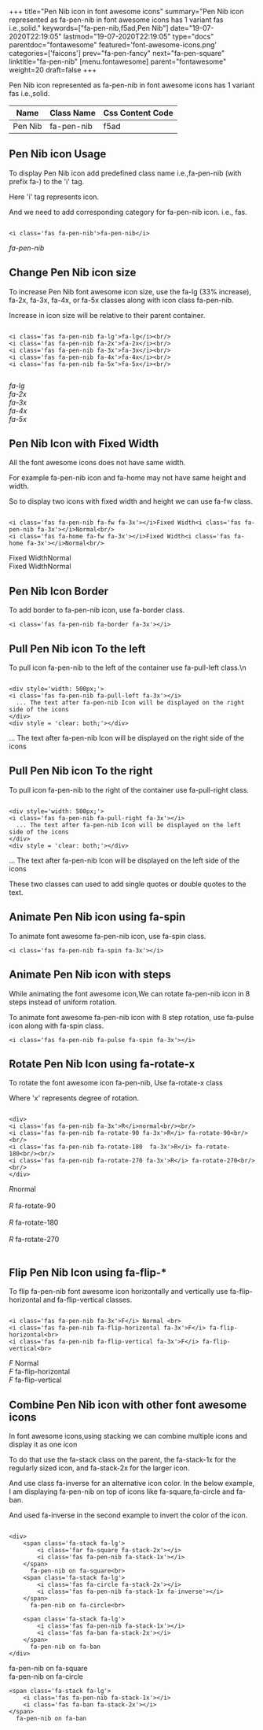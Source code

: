+++
title="Pen Nib icon in font awesome icons"
summary="Pen Nib icon represented as fa-pen-nib in font awesome icons has 1 variant fas i.e.,solid."
keywords=["fa-pen-nib,f5ad,Pen Nib"]
date="19-07-2020T22:19:05"
lastmod="19-07-2020T22:19:05"
type="docs"
parentdoc="fontawesome"
featured='font-awesome-icons.png'
categories=['faicons']
prev="fa-pen-fancy"
next="fa-pen-square"
linktitle="fa-pen-nib"
[menu.fontawesome]
parent="fontawesome"
weight=20
draft=false
+++


Pen Nib icon represented as fa-pen-nib in font awesome icons has 1 variant fas i.e.,solid.

<div class='table-responsive'><table class='table'><thead><tr><th>Name</th><th>Class Name</th><th>Css Content Code</th></tr></thead><tbody><tr><td>Pen Nib</td><td>fa-pen-nib</td><td>f5ad</td></tr></tbody></table></div>



## Pen Nib icon Usage

To display Pen Nib icon add predefined class name i.e.,fa-pen-nib (with prefix fa-) to the 'i' tag.

Here 'i' tag represents icon.

And we need to add corresponding category for fa-pen-nib icon. i.e., fas.


```

<i class='fas fa-pen-nib'>fa-pen-nib</i>
```

<i class='fas fa-pen-nib'>fa-pen-nib</i>




## Change Pen Nib icon size
To increase Pen Nib font awesome icon size, use the fa-lg (33% increase), fa-2x, fa-3x, fa-4x, or fa-5x classes along with icon class fa-pen-nib.

Increase in icon size will be relative to their parent container. 

```

<i class='fas fa-pen-nib fa-lg'>fa-lg</i><br/>
<i class='fas fa-pen-nib fa-2x'>fa-2x</i><br/>
<i class='fas fa-pen-nib fa-3x'>fa-3x</i><br/>
<i class='fas fa-pen-nib fa-4x'>fa-4x</i><br/>
<i class='fas fa-pen-nib fa-5x'>fa-5x</i><br/>
            
```

<i class='fas fa-pen-nib fa-lg'>fa-lg</i><br/>
<i class='fas fa-pen-nib fa-2x'>fa-2x</i><br/>
<i class='fas fa-pen-nib fa-3x'>fa-3x</i><br/>
<i class='fas fa-pen-nib fa-4x'>fa-4x</i><br/>
<i class='fas fa-pen-nib fa-5x'>fa-5x</i><br/>
            



## Pen Nib Icon with Fixed Width 

All the font awesome icons does not have same width.

For example fa-pen-nib icon and fa-home may not have same height and width.

So to display two icons with fixed width and height we can use fa-fw class.


```

<i class='fas fa-pen-nib fa-fw fa-3x'></i>Fixed Width<i class='fas fa-pen-nib fa-3x'></i>Normal<br/>
<i class='fas fa-home fa-fw fa-3x'></i>Fixed Width<i class='fas fa-home fa-3x'></i>Normal<br/>
```

<i class='fas fa-pen-nib fa-fw fa-3x'></i>Fixed Width<i class='fas fa-pen-nib fa-3x'></i>Normal<br/>
<i class='fas fa-home fa-fw fa-3x'></i>Fixed Width<i class='fas fa-home fa-3x'></i>Normal<br/>



## Pen Nib Icon Border 

To add border to fa-pen-nib icon, use fa-border class.


```
<i class='fas fa-pen-nib fa-border fa-3x'></i>

```
<i class='fas fa-pen-nib fa-border fa-3x'></i>





## Pull Pen Nib icon To the left

To pull icon fa-pen-nib to the left of the container use fa-pull-left class.\n

```

<div style='width: 500px;'>
<i class='fas fa-pen-nib fa-pull-left fa-3x'></i>
  ... The text after fa-pen-nib Icon will be displayed on the right side of the icons
</div>
<div style = 'clear: both;'></div>
```

<div style='width: 500px;'>
<i class='fas fa-pen-nib fa-pull-left fa-3x'></i>
  ... The text after fa-pen-nib Icon will be displayed on the right side of the icons
</div>
<div style = 'clear: both;'></div>




## Pull Pen Nib icon To the right
To pull icon fa-pen-nib to the right of the container use fa-pull-right class.

```

<div style='width: 500px;'>
<i class='fas fa-pen-nib fa-pull-right fa-3x'></i>
  ... The text after fa-pen-nib Icon will be displayed on the left side of the icons
</div>
<div style = 'clear: both;'></div>
```

<div style='width: 500px;'>
<i class='fas fa-pen-nib fa-pull-right fa-3x'></i>
  ... The text after fa-pen-nib Icon will be displayed on the left side of the icons
</div>
<div style = 'clear: both;'></div>

These two classes can used to add single quotes or double quotes to the text.


## Animate Pen Nib icon using fa-spin
To animate font awesome fa-pen-nib icon, use fa-spin class.

```
<i class='fas fa-pen-nib fa-spin fa-3x'></i>
```
<i class='fas fa-pen-nib fa-spin fa-3x'></i>




## Animate Pen Nib icon with steps
While animating the font awesome icon,We can rotate fa-pen-nib icon in 8 steps instead of uniform rotation.

To animate font awesome fa-pen-nib icon with 8 step rotation, use fa-pulse icon along with fa-spin class.


```
<i class='fas fa-pen-nib fa-pulse fa-spin fa-3x'></i>

```
<i class='fas fa-pen-nib fa-pulse fa-spin fa-3x'></i>





## Rotate Pen Nib Icon using fa-rotate-x
To rotate the font awesome icon fa-pen-nib, Use fa-rotate-x class

Where 'x' represents degree of rotation.


```

<div>
<i class='fas fa-pen-nib fa-3x'>R</i>normal<br/><br/>
<i class='fas fa-pen-nib fa-rotate-90 fa-3x'>R</i> fa-rotate-90<br/><br/> 
<i class='fas fa-pen-nib fa-rotate-180  fa-3x'>R</i> fa-rotate-180<br/><br/> 
<i class='fas fa-pen-nib fa-rotate-270 fa-3x'>R</i> fa-rotate-270<br/><br/>
</div>
```

<div>
<i class='fas fa-pen-nib fa-3x'>R</i>normal<br/><br/>
<i class='fas fa-pen-nib fa-rotate-90 fa-3x'>R</i> fa-rotate-90<br/><br/> 
<i class='fas fa-pen-nib fa-rotate-180  fa-3x'>R</i> fa-rotate-180<br/><br/> 
<i class='fas fa-pen-nib fa-rotate-270 fa-3x'>R</i> fa-rotate-270<br/><br/>
</div>




## Flip Pen Nib Icon using fa-flip-*
To flip fa-pen-nib font awesome icon horizontally and vertically use fa-flip-horizontal and fa-flip-vertical classes. 

```

<i class='fas fa-pen-nib fa-3x'>F</i> Normal <br>
<i class='fas fa-pen-nib fa-flip-horizontal fa-3x'>F</i> fa-flip-horizontal<br>
<i class='fas fa-pen-nib fa-flip-vertical fa-3x'>F</i> fa-flip-vertical<br>
```

<i class='fas fa-pen-nib fa-3x'>F</i> Normal <br>
<i class='fas fa-pen-nib fa-flip-horizontal fa-3x'>F</i> fa-flip-horizontal<br>
<i class='fas fa-pen-nib fa-flip-vertical fa-3x'>F</i> fa-flip-vertical<br>




## Combine Pen Nib icon with other font awesome icons
In font awesome icons,using stacking we can combine multiple icons and display it as one icon 

To do that use the fa-stack class on the parent, the fa-stack-1x for the regularly sized icon, and fa-stack-2x for the larger icon.

And use class fa-inverse for an alternative icon color. 
In the below example, I am displaying fa-pen-nib on top of icons like fa-square,fa-circle and fa-ban.

And used fa-inverse in the second example to invert the color of the icon.

```

<div>
    <span class='fa-stack fa-lg'>
        <i class='far fa-square fa-stack-2x'></i>
        <i class='fas fa-pen-nib fa-stack-1x'></i>
    </span>
      fa-pen-nib on fa-square<br>
    <span class='fa-stack fa-lg'>
        <i class='fas fa-circle fa-stack-2x'></i>
        <i class='fas fa-pen-nib fa-stack-1x fa-inverse'></i>
    </span>
      fa-pen-nib on fa-circle<br>

    <span class='fa-stack fa-lg'>
        <i class='fas fa-pen-nib fa-stack-1x'></i>
        <i class='fas fa-ban fa-stack-2x'></i>
    </span>
      fa-pen-nib on fa-ban
</div>
```

<div>
    <span class='fa-stack fa-lg'>
        <i class='far fa-square fa-stack-2x'></i>
        <i class='fas fa-pen-nib fa-stack-1x'></i>
    </span>
      fa-pen-nib on fa-square<br>
    <span class='fa-stack fa-lg'>
        <i class='fas fa-circle fa-stack-2x'></i>
        <i class='fas fa-pen-nib fa-stack-1x fa-inverse'></i>
    </span>
      fa-pen-nib on fa-circle<br>

    <span class='fa-stack fa-lg'>
        <i class='fas fa-pen-nib fa-stack-1x'></i>
        <i class='fas fa-ban fa-stack-2x'></i>
    </span>
      fa-pen-nib on fa-ban
</div>






